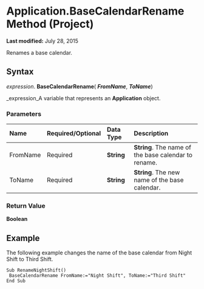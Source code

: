 
# Application.BaseCalendarRename Method (Project)

 **Last modified:** July 28, 2015

Renames a base calendar.

## Syntax

 _expression_. **BaseCalendarRename**( **_FromName_**,  **_ToName_**)

 _expression_A variable that represents an  **Application** object.


### Parameters



|**Name**|**Required/Optional**|**Data Type**|**Description**|
|:-----|:-----|:-----|:-----|
|FromName|Required| **String**| **String**. The name of the base calendar to rename.|
|ToName|Required| **String**| **String**. The new name of the base calendar.|

### Return Value

 **Boolean**


## Example

The following example changes the name of the base calendar from Night Shift to Third Shift.


```
Sub RenameNightShift() 
 BaseCalendarRename FromName:="Night Shift", ToName:="Third Shift" 
End Sub
```

